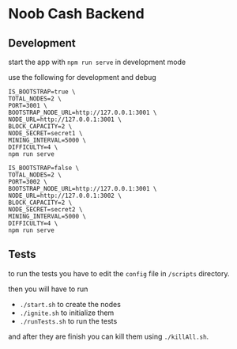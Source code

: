 # Noob Cash Backend

## Development

start the app with `npm run serve` in development mode

use the following for development and debug

```
IS_BOOTSTRAP=true \
TOTAL_NODES=2 \
PORT=3001 \
BOOTSTRAP_NODE_URL=http://127.0.0.1:3001 \
NODE_URL=http://127.0.0.1:3001 \
BLOCK_CAPACITY=2 \
NODE_SECRET=secret1 \
MINING_INTERVAL=5000 \
DIFFICULTY=4 \
npm run serve

IS_BOOTSTRAP=false \
TOTAL_NODES=2 \
PORT=3002 \
BOOTSTRAP_NODE_URL=http://127.0.0.1:3001 \
NODE_URL=http://127.0.0.1:3002 \
BLOCK_CAPACITY=2 \
NODE_SECRET=secret2 \
MINING_INTERVAL=5000 \
DIFFICULTY=4 \
npm run serve
```

## Tests

to run the tests you have to edit the `config` file in `/scripts` directory.

then you will have to run
- `./start.sh` to create the nodes
- `./ignite.sh` to initialize them
- `./runTests.sh` to run the tests

and after they are finish you can kill them using `./killAll.sh`.
